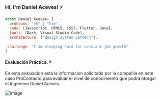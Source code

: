 ### Hi, I'm Daniel Aceves! ⚡

```js
const Daniel Aceves= {
  pronouns: "he" | "him",
  code: [Javascript, HTML5, CSS3, Flutter, Java],
  tools: [Dark, Visual Studio Code],
  architecture: ["design system pattern"],
 
 challenge: "I am studying hard for constant job growth"
}
```

#### Evaluación Práctica. &reg;

En esta evaluacion esta la informacion solicitada por la compañia en este caso ProContacto para evaluar el nivel de conocimiento que podra otorgar el Ingeniero Daniel Aceves. 

![image](https://user-images.githubusercontent.com/91232190/165880467-7f9e8107-ff7b-4d4c-9ba5-edce4069fe12.png)
